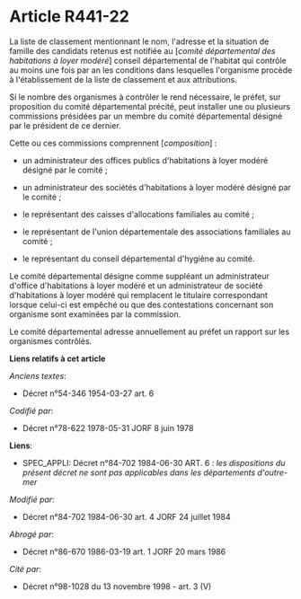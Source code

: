 # Article R441-22

La liste de classement mentionnant le nom, l'adresse et la situation de famille des candidats retenus est notifiée au
[*comité départemental des habitations à loyer modéré*] conseil départemental de l'habitat qui contrôle au moins une fois par
an les conditions dans lesquelles l'organisme procède à l'établissement de la liste de classement et aux attributions.

Si le nombre des organismes à contrôler le rend nécessaire, le préfet, sur proposition du comité départemental précité, peut
installer une ou plusieurs commissions présidées par un membre du comité départemental désigné par le président de ce
dernier.

Cette ou ces commissions comprennent [*composition*] :

- un administrateur des offices publics d'habitations à loyer modéré désigné par le comité ;

- un administrateur des sociétés d'habitations à loyer modéré désigné par le comité ;

- le représentant des caisses d'allocations familiales au comité ;

- le représentant de l'union départementale des associations familiales au comité ;

- le représentant du conseil départemental d'hygiène au comité.

Le comité départemental désigne comme suppléant un administrateur d'office d'habitations à loyer modéré et un administrateur
de société d'habitations à loyer modéré qui remplacent le titulaire correspondant lorsque celui-ci est empêché ou que des
contestations concernant son organisme sont examinées par la commission.

Le comité départemental adresse annuellement au préfet un rapport sur les organismes contrôlés.

**Liens relatifs à cet article**

_Anciens textes_:

  - Décret n°54-346 1954-03-27 art. 6

_Codifié par_:

  - Décret n°78-622 1978-05-31 JORF 8 juin 1978

**Liens**:

  - SPEC_APPLI: Décret n°84-702 1984-06-30 ART. 6 : *les dispositions du présent décret ne sont pas applicables dans les départements d'outre-mer*

_Modifié par_:

  - Décret n°84-702 1984-06-30 art. 4 JORF 24 juillet 1984

_Abrogé par_:

  - Décret n°86-670 1986-03-19 art. 1 JORF 20 mars 1986

_Cité par_:

  - Décret n°98-1028 du 13 novembre 1998 - art. 3 (V)
